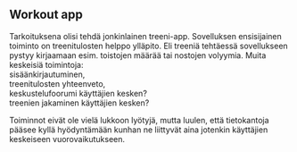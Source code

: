 ## Workout app

Tarkoituksena olisi tehdä jonkinlainen treeni-app. Sovelluksen ensisijainen 
toiminto on treenitulosten helppo ylläpito. Eli treeniä tehtäessä
sovellukseen pystyy kirjaamaan esim. toistojen määrää tai nostojen volyymia.
Muita keskeisiä toimintoja:  
sisäänkirjautuminen,  
treenitulosten yhteenveto,  
keskustelufoorumi käyttäjien kesken?  
treenien jakaminen käyttäjien kesken?  

Toiminnot eivät ole vielä lukkoon lyötyjä, mutta luulen, että tietokantoja
pääsee kyllä hyödyntämään kunhan ne liittyvät aina jotenkin käyttäjien keskeiseen
vuorovaikutukseen. 




